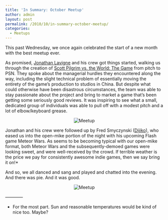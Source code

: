 ```yaml
---
title: 'In Summary: October Meetup'
author: admin
layout: post
permalink: /2010/10/in-summary-october-meetup/
categories:
  - Meetups
---
```

This past Wednesday, we once again celebrated the start of a new month with the best meetup ever.

As promised, [Jonathan Lavigne][1] and his crew got things started, walking us through the creation of [Scott Pilgrim vs. the World: The Game][2] from pitch to PSN. They spoke about the managerial hurdles they encountered along the way, including the slight technical problem of essentially moving the entirety of the game&#8217;s production to studios in China. But despite what could otherwise have been disastrous circumstances, the team was able to stay passionate about the project and bring to market a game that&#8217;s been getting some seriously good reviews. It was inspiring to see what a small, dedicated group of individuals was able to pull off with a modest pitch and a lot of elbow/keyboard grease.

<p style="text-align: center;">
  <img class="aligncenter size-full" src="{{ site.baseurl }}/{{ site.oldwpdir }}/uploads/2010/10/October-meetup-006_small.jpg" alt="Meetup" title="Thirsty game devs gather." />
</p>

Jonathan and his crew were followed up by Fred Smyczynski ([Dijiko][3]), who eased us into the open-mike portion of the night with his upcoming Flash game Meteor Wars. As seems to be becoming typical with our open-mike format, both Meteor Wars and the subsequently-demoed games were looking sweet, and were well-received by the crowd. If terrible weather is the price we pay for consistently awesome indie games, then we say bring it on!*

And so, we all danced and sang and played and chatted into the evening. And there was pie. And it was good.

<p style="text-align: center;">
  <img class="aligncenter size-full" src="{{ site.baseurl }}/{{ site.oldwpdir }}/uploads/2010/10/October-meetup-015_small.jpg" alt="Meetup" title="Pie and beer. Immediate huzzahs and back-pattery." />
</p>

&#8212;&#8212;&#8212;&#8212;

* For the most part. Sun and reasonable temperatures would be kind of nice too. Maybe?

 [1]: http://pixeltao.ca/
 [2]: https://secure.wikimedia.org/wikipedia/en/wiki/Scott_Pilgrim_vs._the_World:_The_Game
 [3]: http://www.dijiko.com